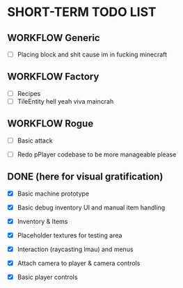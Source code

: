 # SHORT-TERM TODO LIST

## WORKFLOW Generic
- [ ] Placing block and shit cause im in fucking minecraft

## WORKFLOW Factory
- [ ] Recipes 
- [ ] TileEntity hell yeah viva maincrah

## WORKFLOW Rogue
- [ ] Basic attack
- [ ] Redo pPlayer codebase to be more manageable please


## DONE (here for visual gratification)
- [x] Basic machine prototype
- [x] Basic debug inventory UI and manual item handling 
- [x] Inventory & Items
- [x] Placeholder textures for testing area 
- [x] Interaction (raycasting lmau) and menus
- [x] Attach camera to player & camera controls
- [x] Basic player controls

